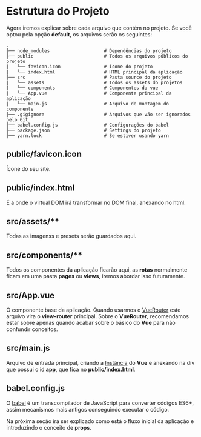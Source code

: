 # Estrutura do Projeto

Agora iremos explicar sobre cada arquivo que contém no projeto. Se você optou pela opção **default**, os arquivos serão os seguintes:

```
.
├── node_modules                    # Dependências do projeto
├── public                          # Todos os arquivos públicos do projeto
|   └── favicon.icon                # Ícone do projeto
|   └── index.html                  # HTML principal da aplicação
├── src                             # Pasta source do projeto
|   └── assets                      # Todos os assets do projetos
|   └── components                  # Componentes do vue
|   └── App.vue                     # Componente principal da aplicação
|   └── main.js                     # Arquivo de montagem do componente
├── .gigignore                      # Arquivos que vão ser ignorados pelo Git
├── babel.config.js                 # Configurações do babel
├── package.json                    # Settings do projeto
├── yarn.lock                       # Se estiver usando yarn
```

## public/favicon.icon

Ícone do seu site.

## public/index.html

É a onde o virtual DOM irá transformar no DOM final, anexando no html.

## src/assets/**

Todas as imagenss e presets serão guardados aqui.

## src/components/**

Todos os componentes da aplicação ficarão aqui, as **rotas** normalmente ficam em uma pasta **pages** ou **views**, iremos abordar isso futuramente.

## src/App.vue

O componente base da aplicação. Quando usarmos o [VueRouter](https://router.vuejs.org/) este arquivo vira o **view-router** principal. Sobre o **VueRouter**, recomendamos estar sobre apenas quando acabar sobre o básico do **Vue** para não confundir conceitos.


## src/main.js

Arquivo de entrada principal, criando a [Instância](https://br.vuejs.org/v2/guide/instance.html) do **Vue** e anexando na div que possui o id **app**, que fica no **public/index.html**.

## babel.config.js

O [babel](https://babeljs.io/) é um transcompilador de JavaScript para converter códigos ES6+, assim mecanismos mais antigos conseguindo executar o código.

Na próxima seção irá ser explicado como está o fluxo inicial da aplicação e introduzindo o conceito de **props**.
